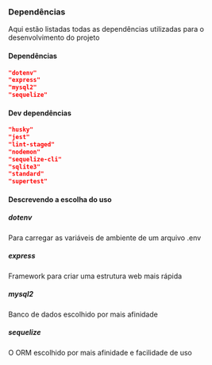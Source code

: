 ### Dependências
Aqui estão listadas todas as dependências utilizadas para o desenvolvimento do projeto

#### Dependências
```json
"dotenv"
"express"
"mysql2"
"sequelize"
```
#### Dev dependências
```json
"husky"
"jest"
"lint-staged"
"nodemon"
"sequelize-cli"
"sqlite3"
"standard"
"supertest"
```

#### Descrevendo a escolha do uso
##### dotenv
Para carregar as variáveis ​​de ambiente de um arquivo .env
##### express
Framework para criar uma estrutura web mais rápida
##### mysql2
Banco de dados escolhido por mais afinidade
##### sequelize
O ORM escolhido por mais afinidade e facilidade de uso
